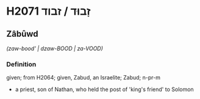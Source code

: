 # H2071 זָבוּד / זבוד

## Zâbûwd

_(zaw-bood' | dzaw-BOOD | za-VOOD)_

### Definition

given; from H2064; given, Zabud, an Israelite; Zabud; n-pr-m

- a priest, son of Nathan, who held the post of 'king's friend' to Solomon

